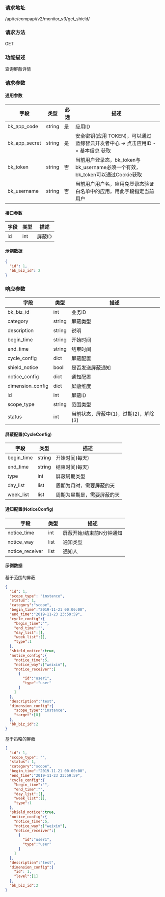 
### 请求地址

/api/c/compapi/v2/monitor_v3/get_shield/



### 请求方法

GET


### 功能描述

查询屏蔽详情

### 请求参数


#### 通用参数

| 字段 | 类型 | 必选 |  描述 |
|-----------|------------|--------|------------|
| bk_app_code  |  string    | 是 | 应用ID     |
| bk_app_secret|  string    | 是 | 安全密钥(应用 TOKEN)，可以通过 蓝鲸智云开发者中心 -&gt; 点击应用ID -&gt; 基本信息 获取 |
| bk_token     |  string    | 否 | 当前用户登录态，bk_token与bk_username必须一个有效，bk_token可以通过Cookie获取 |
| bk_username  |  string    | 否 | 当前用户用户名，应用免登录态验证白名单中的应用，用此字段指定当前用户 |

#### 接口参数

| 字段 | 类型 | 描述   |
| ---- | ---- | ------ |
| id   | int  | 屏蔽ID |

#### 示例数据

```json
{
  "id": 1,
  "bk_biz_id": 2
}
```

### 响应参数

| 字段             | 类型   | 描述                                  |
| ---------------- | ------ | ------------------------------------- |
| bk_biz_id        | int    | 业务ID                                |
| category         | string | 屏蔽类型                              |
| description      | string | 说明                                  |
| begin_time       | string | 开始时间                              |
| end_time         | string | 结束时间                              |
| cycle_config     | dict   | 屏蔽配置                              |
| shield_notice    | bool   | 是否发送屏蔽通知                      |
| notice_config    | dict   | 通知配置                              |
| dimension_config | dict   | 屏蔽维度                              |
| id               | int    | 屏蔽ID                                |
| scope_type       | string | 范围类型                              |
| status           | int    | 当前状态，屏蔽中(1)，过期(2)，解除(3) |

#### 屏蔽配置(CycleConfig)

| 字段       | 类型   | 描述                       |
| ---------- | ------ | -------------------------- |
| begin_time | string | 开始时间(每天)             |
| end_time   | string | 结束时间(每天)             |
| type       | int    | 屏蔽周期类型               |
| day_list   | list   | 周期为月时，需要屏蔽的天   |
| week_list  | list   | 周期为星期是，需要屏蔽的天 |

#### 通知配置(NoticeConfig)

| 字段            | 类型 | 描述                     |
| --------------- | ---- | ------------------------ |
| notice_time     | int  | 屏蔽开始/结束前N分钟通知 |
| notice_way      | list | 通知类型                 |
| notice_receiver | list | 通知人                   |

#### 示例数据

基于范围的屏蔽

```json
{
  "id": 1,
  "scope_type": "instance",
  "status": 1,
  "category":"scope",
  "begin_time":"2019-11-21 00:00:00",
  "end_time":"2019-11-23 23:59:59",
  "cycle_config":{
    "begin_time":"",
    "end_time":"",
    "day_list":[],
    "week_list":[],
    "type":1
  },
  "shield_notice":true,
  "notice_config":{
    "notice_time":5,
    "notice_way":["weixin"],
    "notice_receiver":[
      {
        "id":"user1",
        "type":"user"
      }
    ]
  },
  "description":"test",
  "dimension_config":{
    "scope_type":"instance",
    "target":[8]
  },
  "bk_biz_id":2
}
```

基于策略的屏蔽

```json
{
  "id": 1,
  "scope_type": "",
  "status": 1,
  "category":"scope",
  "begin_time":"2019-11-21 00:00:00",
  "end_time":"2019-11-23 23:59:59",
  "cycle_config":{
    "begin_time":"",
    "end_time":"",
    "day_list":[],
    "week_list":[],
    "type":1
  },
  "shield_notice":true,
  "notice_config":{
    "notice_time":5,
    "notice_way":["weixin"],
    "notice_receiver":[
      {
        "id":"user1",
        "type":"user"
      }
    ]
  },
  "description":"test",
  "dimension_config":{
    "id": 1,
    "level":[1]
  },
  "bk_biz_id":2
}
```
